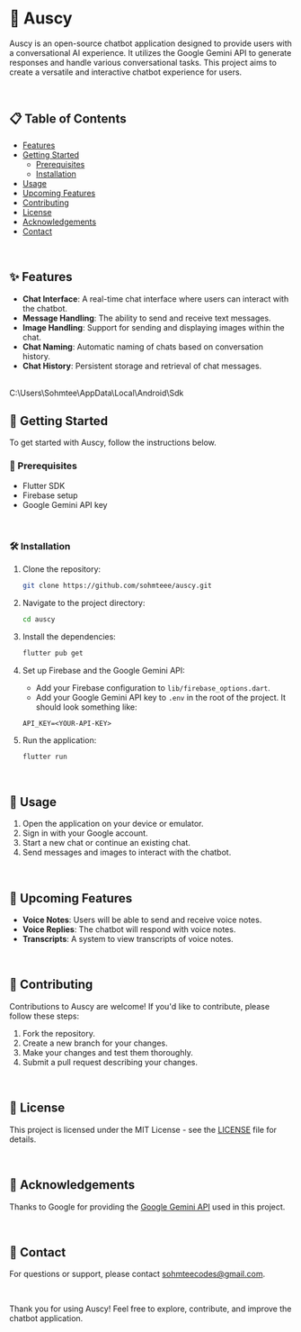 # 🤖 Auscy

Auscy is an open-source chatbot application designed to provide users with a conversational AI experience. It utilizes the Google Gemini API to generate responses and handle various conversational tasks. This project aims to create a versatile and interactive chatbot experience for users.

<br/>

## 📋 Table of Contents

- [Features](#features)
- [Getting Started](#getting-started)
  - [Prerequisites](#prerequisites)
  - [Installation](#installation)
- [Usage](#usage)
- [Upcoming Features](#upcoming-features)
- [Contributing](#contributing)
- [License](#license)
- [Acknowledgements](#acknowledgements)
- [Contact](#contact)

<br/>

## ✨ Features

- **Chat Interface**: A real-time chat interface where users can interact with the chatbot.
- **Message Handling**: The ability to send and receive text messages.
- **Image Handling**: Support for sending and displaying images within the chat.
- **Chat Naming**: Automatic naming of chats based on conversation history.
- **Chat History**: Persistent storage and retrieval of chat messages.

<br/> C:\Users\Sohmtee\AppData\Local\Android\Sdk

## 🚀 Getting Started

To get started with Auscy, follow the instructions below.

### 📜 Prerequisites

- Flutter SDK
- Firebase setup
- Google Gemini API key


<br/>

### 🛠️ Installation

1. Clone the repository:

    ```bash
    git clone https://github.com/sohmteee/auscy.git
    ```

2. Navigate to the project directory:

    ```bash
    cd auscy
    ```

3. Install the dependencies:

    ```bash
    flutter pub get
    ```

4. Set up Firebase and the Google Gemini API:

    - Add your Firebase configuration to `lib/firebase_options.dart`.
    - Add your Google Gemini API key to `.env` in the root of the project. It should look something like:

    ```
    API_KEY=<YOUR-API-KEY>
    ```

5. Run the application:

    ```bash
    flutter run
    ```

<br/>

## 💬 Usage

1. Open the application on your device or emulator.
2. Sign in with your Google account.
3. Start a new chat or continue an existing chat.
4. Send messages and images to interact with the chatbot.

<br/>

## 🚧 Upcoming Features

- **Voice Notes**: Users will be able to send and receive voice notes.
- **Voice Replies**: The chatbot will respond with voice notes.
- **Transcripts**: A system to view transcripts of voice notes.

<br/>

## 🤝 Contributing

Contributions to Auscy are welcome! If you'd like to contribute, please follow these steps:

1. Fork the repository.
2. Create a new branch for your changes.
3. Make your changes and test them thoroughly.
4. Submit a pull request describing your changes.

<br/>

## 📝 License

This project is licensed under the MIT License - see the [LICENSE](https://opensource.org/license/mit) file for details.

<br/>

## 🙏 Acknowledgements

Thanks to Google for providing the [Google Gemini API](https://ai.google.dev/) used in this project.

<br/>


## 📧 Contact

For questions or support, please contact [sohmteecodes@gmail.com](mailto:sohmteecodes@gmail.com).

<br/>

Thank you for using Auscy! Feel free to explore, contribute, and improve the chatbot application.
